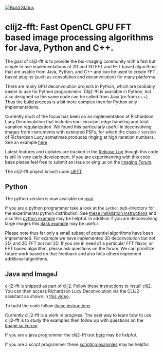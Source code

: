 [![Build Status](https://github.com/clij/clij2/actions/workflows/build.yml/badge.svg)](https://github.com/clij/clij2/actions/workflows/build.yml)

# clij2-fft: Fast OpenCL GPU FFT based image processing algorithms for Java, Python and C++. 

The goal of clij2-fft is to provide the bio-imaging community with a fast but simple to use implementations of 2D and 3D FFT and FFT based algorithms that are usable from Java, Python, and C++ and can be used to create FFT based plugins (such as convolution and deconvolution) for many platforms.

There are many GPU deconvolution projects in Python, which are probably easier to use for Python programmers.  Clij2-fft is available in Python, but also designed so the same code can be called from Java (or from c++).  Thus the build process is a bit more complex then for Python only implementations. 

Currently most of the focus has been on an implementation of Richardson Lucy Deconvolution that includes non-circulant edge handling and total variation regularization.  We found this particularly useful in deconvolving images from instruments with extended PSFs, for which the classic version of Richardson Lucy sometimes produces ringing at high iteration numbers.  See an example [here](https://forum.image.sc/t/deconvolution-minimizing-edge-artifacts/69828/2)

Latest features and updates are tracked in the [Release Log](https://clij.github.io/clij2-fft/docs/releaselog) though this code is still in very early development.  If you are experimenting with this code base please feel free to submit an issue or ping us on the [Imaging Forum](https://forum.image.sc/).

The clij2-fft project is built upon [clFFT](https://github.com/arrayfire/clFFT)  

## Python

The python version is now available on [pypi](https://pypi.org/project/clij2-fft/)

If you are a python programmer take a look at the ```python``` sub-directory for the experimental python distribution.  See [these installation instructions](https://github.com/clij/clij2-fft/blob/master/docs/python/clij-fft-python.md) and also this [python example](https://github.com/clij/clij2-fft/tree/master/python/clij2fft/test_richardson_lucy.py) may be helpful.  In addition if you are deconvolving large images this [dask example](https://github.com/clij/clij2-fft/blob/master/python/clij2fft/test_richardson_lucy_dask.py) may be useful.

Please note thus far only a small subset of potential algorithms have been implemented.  For example we have implemented 3D deconvolution but not 2D, and 2D FFT but not 3D.  If you are in need of a particular FFT flavor, or FFT based algorithm, please ask questions on the forum.  We can prioritize future work based on that feedback and also help others implement additional algorithms. 

## Java and ImageJ

clij2-fft is shipped as part of [clij2](https://clij.github.io).  Follow [these instructions](https://clij.github.io/clij2-docs/installationInFiji) to install clij2. You can then access Richardson Lucy Deconvolution via the CLIJ2-assistant as shown in [this video](https://clij.github.io/clij2-fft/docs/deconvolution/clij-decon.mp4).

To build the code follow [these instructions](https://clij.github.io/clij2-fft/docs/buildlibs/build)

Currently clij2-fft is a work in progress.  The best way to learn how to use clij2-fft is to study the examples then follow up with questions on the [Image.sc Forum](https://forum.image.sc/).   

If you are a java programmer the clij2-fft test [here](https://github.com/clij/clij2-fft/tree/master/src/test/java/net/haesleinhuepf/clijx/tests) may be helpful.   

If you are a script programmer these [scripting examples](https://github.com/clij/clij2-fft/tree/master/src/main/jython) may be helpful.  

